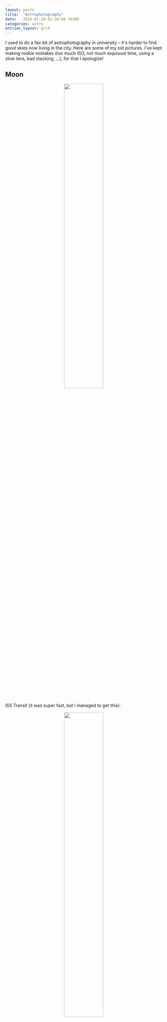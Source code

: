 ```yaml
---
layout: posts
title:  "Astrophotography"
date:   2020-07-20 02:30:00 +0100
categories: astro
entries_layout: grid
---
```


I used to do a fair bit of astrophotography in university - it's harder to find good skies now living in the city. Here are some of my old pictures. I've kept making rookie mistakes (too much ISO, not much exposure time, using a slow lens, bad stacking, ...), for that I apologize!

## Moon

<center> <img src="/astro/moon.png" width="50%"> </center> <br>

ISS Transit (it was super fast, but I managed to get this):

<center> <img src="/astro/iss_moon.png" width="50%"> </center> <br>

## Milky Way

<center> <img src="/astro/us_mw.png" width="50%"> </center> <br>

<center> <img src="/astro/zm_mw.png" width="50%"> </center> <br>

## Solar System

Sun, sunspots, prominences, filaments, Mercury (taken during the solar transit), Venus at half phase, Moon (blue filter), Mars (opposition), Jupiter with Io, Europa, Ganymede, Callisto, Saturn with its moons, Uranus and moons, Neptune and Triton.

<center> <img src="/astro/planets.png" width="50%"> </center> <br>

Jupiter with the Great Red Spot.

<center> <img src="/astro/jup.png" width="50%"> </center> <br>

## Orion Nebula

<center> <img src="/astro/orion.png" width="50%"> </center> <br>

## The Pillars of Creation

I'm so unreasonably proud of this even though it looks horrible. You can just make out the pillars on the left.

<center> <img src="/astro/pillars.png" width="50%"> </center> <br>

## Fireworks Galaxy with a Supernova

SN2017EAW. I also published this in a supernova catalog.

<center> <img src="/astro/fg.png" width="50%"> </center> <br>

## Andromeda

One hour of exposure.

<center> <img src="/astro/andr_long.png" width="50%"> </center> <br>

## Ring nebula, M13, Crab nebula

<center> <img src="/astro/ring.png" width="50%"> </center> <br>

<center> <img src="/astro/m13.png" width="50%"> </center> <br>

<center> <img src="/astro/crab.png" width="50%"> </center> <br>

## Star Trails

My first venture into astrophotography (Zambia). The picture on the right was taken during a meteor shower (can't remember which one, but one is visible on the top right).

<center> <img src="/astro/trails.png" width="50%"> </center> <br>

## Einstein Cross

One of the leads of CUAS helped me locate the cross (thanks James!). I love this picture.

<center> <img src="/astro/ec.png" width="50%"> </center> <br>

## Comet Neowise

From my light-polluted London flat.

<center> <img src="/astro/comet_neowise.png" width="50%"> </center> <br>

## Gear

### Telescopes

A lot of these (especially deep sky stuff) were taken using the 12" Northumberland telescope at Cambridge (I must've filled at least 25-33% of the logs the year I was there!). The Northumberland is a slow scope. I've also got a portable 4" scope that I've used for Andromeda and some planetary photography. Saturn was taken using a 16" scope at Harvard.

### Photography

Nikon D3300, although I also use the advanced camera feature on my phone a lot.

### Misc

Stuff that I actually use: a solar filter that I can't find anymore, 25mm, 9mm eyepieces and phone/camera/telescope mounts.

Stuff I wish I used more: a focal reducer that has helped take pictures of some sparrows (causes chromatic aberration or distortion), some planetary and one moon filters, a special filter for spectrum analysis (that I've used once *facepalm*, for QSO 3C 273).

### Stacking

Photoshop for touch-ups, RegiStax and Deep Sky Stacker for stacking (that I run with wine... I hate this process so much, lemme know of alternatives!)

### A Random Photo

<center> <img src="/astro/e.png" width="50%"> </center> <br>
